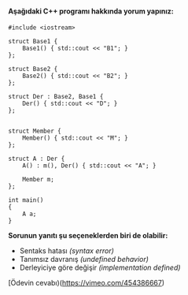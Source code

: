 #### Aşağıdaki C++ programı hakkında yorum yapınız:

```
#include <iostream>
 
struct Base1 {
	Base1() { std::cout << "B1"; }
};
 
struct Base2 {
	Base2() { std::cout << "B2"; }
};
 
struct Der : Base2, Base1 {
	Der() { std::cout << "D"; }
};
 
 
struct Member {
	Member() { std::cout << "M"; }
};
 
struct A : Der {
	A() : m(), Der() { std::cout << "A"; }
 
	Member m;
};
 
int main()
{
	A a;	
}

``` 

__Sorunun yanıtı şu seçeneklerden biri de olabilir:__

+ Sentaks hatası *(syntax error)*
+ Tanımsız davranış *(undefined behavior)*
+ Derleyiciye göre değişir *(implementation defined)*

[Ödevin cevabı)(https://vimeo.com/454386667)
